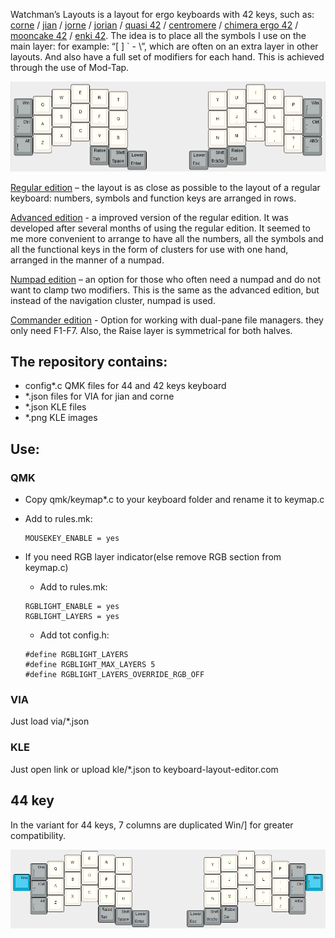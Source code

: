 Watchman’s Layouts is a layout for ergo keyboards with 42 keys, such as: [corne](https://github.com/foostan/crkbd) / [jian](https://github.com/KGOH/Jian-Info) / [jorne](https://github.com/joric/jorne/) / [jorian](https://github.com/joric/jorian) / [quasi 42](http://ibnteo.klava.org/keyboard/quasi42-2) / [centromere](https://southpawdesign.net/products/centromere-wireless-keyboard?variant=8868004724796) / [chimera ergo 42](https://github.com/GlenPickle/Chimera) / [mooncake 42](https://github.com/aroum/mooncake42) / [enki 42](https://github.com/aroum/enki42). The idea is to place all the symbols I use on the main layer: for example: “[  ] ` - \”, which are often on an extra layer in other layouts. And also have a full set of modifiers for each hand. This is achieved through the use of Mod-Tap.


![Main layer](_images/main.png )

[Regular edition](http://www.keyboard-layout-editor.com/#/gists/246772cb72fa2de02354d5cb1add6b2b)
 – the layout is as close as possible to the layout of a regular keyboard: numbers, symbols and function keys are arranged in rows.

[Advanced edition](http://www.keyboard-layout-editor.com/#/gists/d5593906579fe6564cd1701fccca1e62) - a improved version of the regular edition. It was developed after several months of using the regular edition. It seemed to me more convenient to arrange to have all the numbers, all the symbols and all the functional keys in the form of clusters for use with one hand, arranged in the manner of a numpad.

[Numpad edition](http://www.keyboard-layout-editor.com/#/gists/ac3aeb8844fee4f92e167979eb98936a)
 – an option for those who often need a numpad and do not want to clamp two modifiers.  This is the same as the advanced edition, but instead of the navigation cluster, numpad is used.

[Commander edition](http://www.keyboard-layout-editor.com/#/gists/a9f4aa4ac14d66351b3cfa98a42d9165) - Option for working with dual-pane file managers. they only need F1-F7. Also, the Raise layer is symmetrical for both halves.

## The repository contains:
* config*.c QMK files for 44 and 42 keys keyboard
* *.json files for VIA for jian and corne
* *.json KLE files 
* *.png KLE images

## Use:
### QMK
* Copy qmk/keymap*.c to your keyboard folder and rename it to keymap.c
* Add to rules.mk:
  ```
  MOUSEKEY_ENABLE = yes
  ```

* If you need RGB layer indicator(else remove RGB section from keymap.c)
  * Add to rules.mk:
  ```
  RGBLIGHT_ENABLE = yes
  RGBLIGHT_LAYERS = yes
  ```

  * Add tot config.h:
  ```
  #define RGBLIGHT_LAYERS
  #define RGBLIGHT_MAX_LAYERS 5
  #define RGBLIGHT_LAYERS_OVERRIDE_RGB_OFF
  ```

### VIA
Just load via/*.json 

### KLE
Just open link or upload kle/*.json to keyboard-layout-editor.com


## 44 key

In the variant for 44 keys, 7 columns are duplicated Win/] for greater compatibility.

![Main layer44](_images/main44.png )